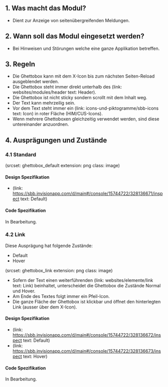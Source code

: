 ## 1. Was macht das Modul?
* Dient zur Anzeige von seitenübergreifenden Meldungen.

## 2. Wann soll das Modul eingesetzt werden?
* Bei Hinweisen und Störungen welche eine ganze Applikation betreffen.

## 3. Regeln
* Die Ghettobox kann mit dem X-Icon bis zum nächsten Seiten-Reload ausgeblendet werden.
* Die Ghettobox steht immer direkt unterhalb des (link: websites/modules/header text: Header).
* Die Ghettobox ist nicht sticky sondern scrollt mit dem Inhalt weg.
* Der Text kann mehrzeilig sein.
* Vor dem Text steht immer ein (link: icons-und-piktogramme/sbb-icons text: Icon) in roter Fläche (HIM/CUS-Icons).
* Wenn mehrere Ghettoboxen gleichzeitig verwendet werden, sind diese untereinander anzuordnen.

## 4. Ausprägungen und Zustände
### 4.1 Standard
(srcset: ghettobox_default extension: png class: image)

#### Design Spezifikation
*   (link: https://sbb.invisionapp.com/d/main#/console/15744722/328136671/inspect text: Default)

#### Code Spezifikation
In Bearbeitung.

### 4.2 Link
Diese Ausprägung hat folgende Zustände:
* Default
* Hover

(srcset: ghettobox_link extension: png class: image)
* Sofern der Text einen weiterführenden (link: websites/elemente/link text: Link) beinhaltet, unterscheidet die Ghettobox die Zustände Normal und Hover.
* Am Ende des Textes folgt immer ein Pfeil-Icon.
* Die ganze Fläche der Ghettobox ist klickbar und öffnet den hinterlegten Link (ausser über dem X-Icon).

#### Design Spezifikation
*   (link: https://sbb.invisionapp.com/d/main#/console/15744722/328136672/inspect text: Default)
*   (link: https://sbb.invisionapp.com/d/main#/console/15744722/328136673/inspect text: Hover)

#### Code Spezifikation
In Bearbeitung.